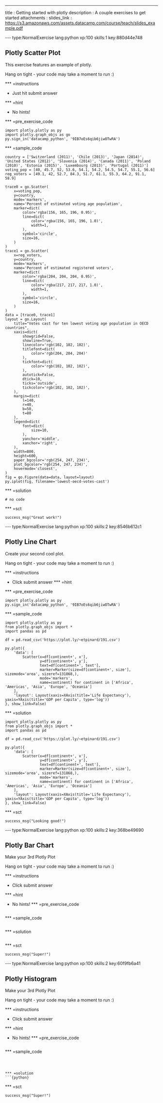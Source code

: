 ---
title       : Getting started with plotly
description : A couple exercises to get started
attachments :
  slides_link : https://s3.amazonaws.com/assets.datacamp.com/course/teach/slides_example.pdf

--- type:NormalExercise lang:python xp:100 skills:1 key:880d44e748
## Plotly Scatter Plot

This exercise features an example of plotly.

Hang on tight - your code may take a moment to run :)

*** =instructions
- Just hit submit answer

*** =hint
- No hints!

*** =pre_exercise_code
```{python}
import plotly.plotly as py
import plotly.graph_objs as go
py.sign_in('datacamp_python', '9IB7oEs6qib6jiwOTwRA')
```

*** =sample_code
```{python}
country = ['Switzerland (2011)', 'Chile (2013)', 'Japan (2014)', 'United States (2012)', 'Slovenia (2014)', 'Canada (2011)', 'Poland (2010)', 'Estonia (2015)', 'Luxembourg (2013)', 'Portugal (2011)']
voting_pop = [40, 45.7, 52, 53.6, 54.1, 54.2, 54.5, 54.7, 55.1, 56.6]
reg_voters = [49.1, 42, 52.7, 84.3, 51.7, 61.1, 55.3, 64.2, 91.1, 58.9]

trace0 = go.Scatter(
    x=voting_pop,
    y=country,
    mode='markers',
    name='Percent of estimated voting age population',
    marker=dict(
        color='rgba(156, 165, 196, 0.95)',
        line=dict(
            color='rgba(156, 165, 196, 1.0)',
            width=1,
        ),
        symbol='circle',
        size=16,
    )
)
trace1 = go.Scatter(
    x=reg_voters,
    y=country,
    mode='markers',
    name='Percent of estimated registered voters',
    marker=dict(
        color='rgba(204, 204, 204, 0.95)',
        line=dict(
            color='rgba(217, 217, 217, 1.0)',
            width=1,
        ),
        symbol='circle',
        size=16,
    )
)
data = [trace0, trace1]
layout = go.Layout(
    title="Votes cast for ten lowest voting age population in OECD countries",
    xaxis=dict(
        showgrid=False,
        showline=True,
        linecolor='rgb(102, 102, 102)',
        titlefont=dict(
            color='rgb(204, 204, 204)'
        ),
        tickfont=dict(
            color='rgb(102, 102, 102)',
        ),
        autotick=False,
        dtick=10,
        ticks='outside',
        tickcolor='rgb(102, 102, 102)',
    ),
    margin=dict(
        l=140,
        r=40,
        b=50,
        t=80
    ),
    legend=dict(
        font=dict(
            size=10,
        ),
        yanchor='middle',
        xanchor='right',
    ),
    width=800,
    height=600,
    paper_bgcolor='rgb(254, 247, 234)',
    plot_bgcolor='rgb(254, 247, 234)',
    hovermode='closest',
)
fig = go.Figure(data=data, layout=layout)
py.iplot(fig, filename='lowest-oecd-votes-cast')
```

*** =solution
```{python}
# no code
```

*** =sct
```{python}
success_msg("Great work!")
```

--- type:NormalExercise lang:python xp:100 skills:2 key:8546b612c1
## Plotly Line Chart

Create your second cool plot.

Hang on tight - your code may take a moment to run :)


*** =instructions
- Click submit answer
*** =hint

*** =pre_exercise_code
```{python}
import plotly.plotly as py
py.sign_in('datacamp_python', '9IB7oEs6qib6jiwOTwRA')
```

*** =sample_code
```{python}
import plotly.plotly as py
from plotly.graph_objs import *
import pandas as pd

df = pd.read_csv('https://plot.ly/~etpinard/191.csv')

py.plot({
    'data': [
        Scatter(x=df[continent+', x'],
                y=df[continent+', y'],
                text=df[continent+', text'],
                marker=Marker(size=df[continent+', size'], sizemode='area', sizeref=131868,),
                mode='markers',
                name=continent) for continent in ['Africa', 'Americas', 'Asia', 'Europe', 'Oceania']
    ],
    'layout': Layout(xaxis=XAxis(title='Life Expectancy'), yaxis=YAxis(title='GDP per Capita', type='log'))
}, show_link=False)
```

*** =solution
```{python}
import plotly.plotly as py
from plotly.graph_objs import *
import pandas as pd

df = pd.read_csv('https://plot.ly/~etpinard/191.csv')

py.plot({
    'data': [
        Scatter(x=df[continent+', x'],
                y=df[continent+', y'],
                text=df[continent+', text'],
                marker=Marker(size=df[continent+', size'], sizemode='area', sizeref=131868,),
                mode='markers',
                name=continent) for continent in ['Africa', 'Americas', 'Asia', 'Europe', 'Oceania']
    ],
    'layout': Layout(xaxis=XAxis(title='Life Expectancy'), yaxis=YAxis(title='GDP per Capita', type='log'))
}, show_link=False)
```

*** =sct
```{python}
success_msg("Looking good!")
```

--- type:NormalExercise lang:python xp:100 skills:2 key:368be49690
## Plotly Bar Chart

Make your 3rd Plotly Plot

Hang on tight - your code may take a moment to run :)

*** =instructions
- Click submit answer

*** =hint
- No hints!
*** =pre_exercise_code

```{python}

```

*** =sample_code
```{python}

```

*** =solution
```{python}

```

*** =sct
```{python}
success_msg("Super!")

```
--- type:NormalExercise lang:python xp:100 skills:2 key:60f9fb6a41
## Plotly Histogram

Make your 3rd Plotly Plot

Hang on tight - your code may take a moment to run :)

*** =instructions
- Click submit answer

*** =hint
- No hints!
*** =pre_exercise_code

```{python}

```

*** =sample_code
```{python}



*** =solution
```{python}

```

*** =sct
```{python}
success_msg("Super!")


